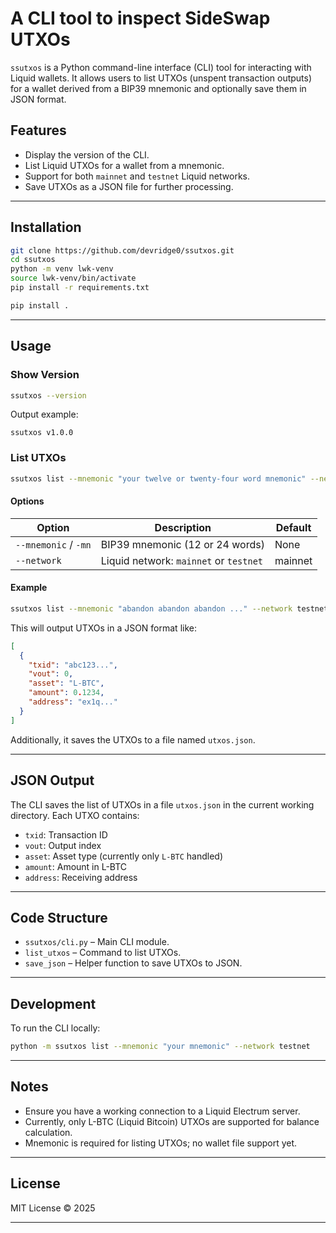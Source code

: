 
# A CLI tool to inspect SideSwap UTXOs

`ssutxos` is a Python command-line interface (CLI) tool for interacting with Liquid wallets. 
It allows users to list UTXOs (unspent transaction outputs) for a wallet derived from a BIP39 mnemonic and optionally save them in JSON format.


## Features

* Display the version of the CLI.
* List Liquid UTXOs for a wallet from a mnemonic.
* Support for both `mainnet` and `testnet` Liquid networks.
* Save UTXOs as a JSON file for further processing.

---

## Installation

```bash
git clone https://github.com/devridge0/ssutxos.git
cd ssutxos
python -m venv lwk-venv
source lwk-venv/bin/activate
pip install -r requirements.txt

pip install .
```

---

## Usage

### Show Version

```bash
ssutxos --version
```

Output example:

```
ssutxos v1.0.0
```

### List UTXOs

```bash
ssutxos list --mnemonic "your twelve or twenty-four word mnemonic" --network mainnet
```

#### Options

| Option               | Description                            | Default |
| -------------------- | -------------------------------------- | ------- |
| `--mnemonic` / `-mn` | BIP39 mnemonic (12 or 24 words)        | None    |
| `--network`          | Liquid network: `mainnet` or `testnet` | mainnet |

#### Example

```bash
ssutxos list --mnemonic "abandon abandon abandon ..." --network testnet
```

This will output UTXOs in a JSON format like:

```json
[
  {
    "txid": "abc123...",
    "vout": 0,
    "asset": "L-BTC",
    "amount": 0.1234,
    "address": "ex1q..."
  }
]
```

Additionally, it saves the UTXOs to a file named `utxos.json`.

---

## JSON Output

The CLI saves the list of UTXOs in a file `utxos.json` in the current working directory. Each UTXO contains:

* `txid`: Transaction ID
* `vout`: Output index
* `asset`: Asset type (currently only `L-BTC` handled)
* `amount`: Amount in L-BTC
* `address`: Receiving address

---

## Code Structure

* `ssutxos/cli.py` – Main CLI module.
* `list_utxos` – Command to list UTXOs.
* `save_json` – Helper function to save UTXOs to JSON.

---

## Development

To run the CLI locally:

```bash
python -m ssutxos list --mnemonic "your mnemonic" --network testnet
```

---

## Notes

* Ensure you have a working connection to a Liquid Electrum server.
* Currently, only L-BTC (Liquid Bitcoin) UTXOs are supported for balance calculation.
* Mnemonic is required for listing UTXOs; no wallet file support yet.

---

## License

MIT License © 2025

---
